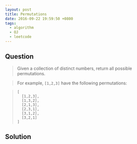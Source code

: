 ```yaml
---
layout: post
title: Permutations
date: 2016-09-22 19:59:50 +0800
tags:
  - algorithm
  - OJ
  - leetcode
---
```


Question
--------

> Given a collection of distinct numbers, return all possible permutations.

> For example,
> `[1,2,3]` have the following permutations:

>     [
>       [1,2,3],
>       [1,3,2],
>       [2,1,3],
>       [2,3,1],
>       [3,1,2],
>       [3,2,1]
>     ]

Solution
--------
